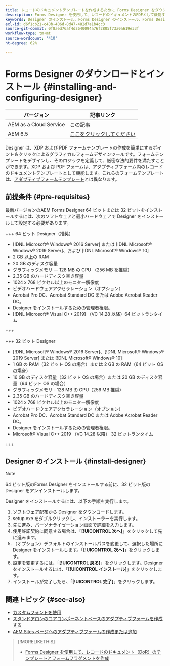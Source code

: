 ```yaml
---
title: レコードのドキュメントテンプレートを作成するために Forms Designer をダウンロードしてインストールする方法
description: Forms Designer を使用して、レコードのドキュメントのPDFとして機能する XDP およびテンプレートフォームテンプレートを作成します。
keywords: Designer のインストール、Forms Designer のインストール、Forms Designer のインストール要件
exl-id: d6f1cb21-c48b-406d-8d47-482d7a1b4cc3
source-git-commit: 0f8aed76af4d2640094a76f2805f73a0a619e33f
workflow-type: tm+mt
source-wordcount: '410'
ht-degree: 62%

---
```


# Forms Designer のダウンロードとインストール {#installing-and-configuring-designer}

| バージョン | 記事リンク |
| -------- | ---------------------------- |
| AEM as a Cloud Service | この記事 |
| AEM 6.5 | [ここをクリックしてください](https://experienceleague.adobe.com/docs/experience-manager-65/forms/install-aem-forms/jee-installation/installing-configuring-designer.html) |

Designer は、XDP および PDF フォームテンプレートの作成を簡単にするポイント＆クリックによるグラフィカルフォームデザインツールです。フォームテンプレートをデザインし、そのロジックを定義して、厳密な法的要件を満たすことができます。XDP および PDF フォームは、アダプティブフォーム内のレコードのドキュメントテンプレートとして機能します。これらのフォームテンプレートは、[アダプティブフォームテンプレート](template-editor.md)とは異なります。

## 前提条件 {#pre-requisites}

最新バージョンのAEM Forms Designer 64 ビットまたは 32 ビットをインストールするには、次のソフトウェアと最小ハードウェアで Designer をインストールして設定する必要があります。

+++ 64 ビット Designer（推奨）

* [!DNL Microsoft® Windows® 2016 Server] または [!DNL Microsoft® Windows® 2019 Server]、および [!DNL Microsoft® Windows® 10]
* 2 GB 以上の RAM
* 20 GB のディスク容量
* グラフィックメモリ — 128 MB の GPU （256 MB を推奨）
* 2.35 GB のハードディスク空き容量
* 1024 x 768 ピクセル以上のモニター解像度
* ビデオハードウェアアクセラレーション（オプション）
* Acrobat Pro DC、Acrobat Standard DC または Adobe Acrobat Reader DC。
* Designer をインストールするための管理者権限。
* [!DNL Microsoft® Visual C++ 2019] （VC 14.28 以降）64 ビットランタイム

+++

+++ 32 ビット Designer

* [!DNL Microsoft® Windows® 2016 Server]、[!DNL Microsoft® Windows® 2019 Server] または [!DNL Microsoft® Windows® 10]
* 1 GB の RAM（32 ビット OS の場合）または 2 GB の RAM（64 ビット OS の場合）
* 16 GB のディスク容量（32 ビット OS の場合）または 20 GB のディスク容量（64 ビット OS の場合）
* グラフィックメモリ - 128 MB の GPU（256 MB 推奨）
* 2.35 GB のハードディスク空き容量
* 1024 x 768 ピクセル以上のモニター解像度
* ビデオハードウェアアクセラレーション（オプション）
* Acrobat Pro DC、Acrobat Standard DC または Adobe Acrobat Reader DC。
* Designer をインストールするための管理者権限。
* Microsoft® Visual C++ 2019 （VC 14.28 以降） 32 ビットランタイム

+++

## Designer のインストール {#install-designer}

>[!NOTE]
>
> 64 ビット版のForms Designer をインストールする前に、32 ビット版の Designer をアンインストールします。

Designer をインストールするには、以下の手順を実行します。

1. [ソフトウェア配布](https://experience.adobe.com/downloads)から Designer をダウンロードします。
1. setup.exe をダブルクリックし、インストーラーを実行します。
1. 先に進み、パーソナライゼーション画面で詳細を入力します。
1. 使用許諾契約に同意する場合は、「**[!UICONTROL 次へ]**」をクリックして先に進みます。
1. （オプション）デフォルトのインストールパスを変更して、選択した場所に Designer をインストールします。「**[!UICONTROL 次へ]**」をクリックします。
1. 設定を変更するには、「**[!UICONTROL 戻る]**」をクリックします。Designer をインストールするには、「**[!UICONTROL インストール]**」をクリックします。
1. インストールが完了したら、「**[!UICONTROL 完了]**」をクリックします。

## 関連トピック {#see-also}

* [カスタムフォントを使用](/help/forms/use-custom-fonts.md)
* [スタンドアロンのコアコンポーネントベースのアダプティブフォームを作成する](/help/forms/creating-adaptive-form-core-components.md)
* [AEM Sites ページへのアダプティブフォームの作成または追加](/help/forms/create-or-add-an-adaptive-form-to-aem-sites-page.md)


>[!MORELIKETHIS]
>
>* [Forms Designer を使用して、レコードのドキュメント（DoR）のテンプレートとフォームフラグメントを作成](/help/forms/use-forms-designer.md)

